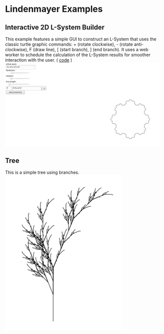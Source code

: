 # Lindenmayer Examples

## Interactive 2D L-System Builder

This example features a simple GUI to construct an L-System that uses
the classic turtle graphic commands: + (rotate clockwise), - (rotate anti-clockwise), F (draw line), [ (start branch), ] (end branch).
It uses a web worker to schedule the calculation of the L-System results for smoother interaction with the user. ( [code](https://github.com/nylki/lindenmayer/blob/master/examples/tree.html)
 )
[![](images/interactive_screenshot.png)](webworker/)



## Tree
This is a simple tree using branches.
![[](tree.html)](images/tree.png)
